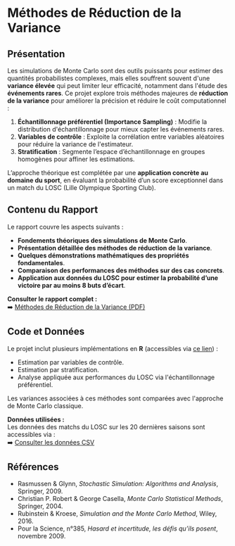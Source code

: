 # Méthodes de Réduction de la Variance

## Présentation  
Les simulations de Monte Carlo sont des outils puissants pour estimer des quantités probabilistes complexes, mais elles souffrent souvent d'une **variance élevée** qui peut limiter leur efficacité, notamment dans l'étude des **événements rares**. Ce projet explore trois méthodes majeures de **réduction de la variance** pour améliorer la précision et réduire le coût computationnel :

1. **Échantillonnage préférentiel (Importance Sampling)** : Modifie la distribution d'échantillonnage pour mieux capter les événements rares.
2. **Variables de contrôle** : Exploite la corrélation entre variables aléatoires pour réduire la variance de l'estimateur.
3. **Stratification** : Segmente l’espace d’échantillonnage en groupes homogènes pour affiner les estimations.

L’approche théorique est complétée par une **application concrète au domaine du sport**, en évaluant la probabilité d’un score exceptionnel dans un match du LOSC (Lille Olympique Sporting Club).

## Contenu du Rapport  
Le rapport couvre les aspects suivants :
- **Fondements théoriques des simulations de Monte Carlo**.
- **Présentation détaillée des méthodes de réduction de la variance**.
- **Quelques démonstrations mathématiques des propriétés fondamentales**.
- **Comparaison des performances des méthodes sur des cas concrets**.
- **Application aux données du LOSC pour estimer la probabilité d’une victoire par au moins 8 buts d’écart**.

**Consulter le rapport complet :**  
➡️ [Méthodes de Réduction de la Variance (PDF)](./Methodes_Reduction_Variance.pdf)

## Code et Données  
Le projet inclut plusieurs implémentations en **R** (accessibles via [ce lien](data/)) :
- Estimation par variables de contrôle.
- Estimation par stratification.
- Analyse appliquée aux performances du LOSC via l'échantillonnage préférentiel.
  
Les variances associées à ces méthodes sont comparées avec l'approche de Monte Carlo classique.

**Données utilisées :**  
Les données des matchs du LOSC sur les 20 dernières saisons sont accessibles via :  
➡️ [Consulter les données CSV](./data/Donnees_LOSC.csv)

## Références  
- Rasmussen & Glynn, *Stochastic Simulation: Algorithms and Analysis*, Springer, 2009.  
- Christian P. Robert & George Casella, *Monte Carlo Statistical Methods*, Springer, 2004.  
- Rubinstein & Kroese, *Simulation and the Monte Carlo Method*, Wiley, 2016.  
- Pour la Science, n°385, *Hasard et incertitude, les défis qu’ils posent*, novembre 2009.  

